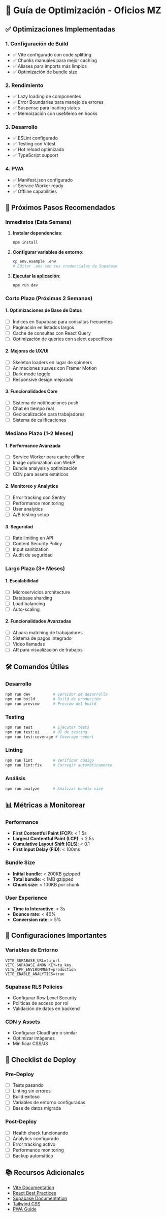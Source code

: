 # 🚀 Guía de Optimización - Oficios MZ

## ✅ Optimizaciones Implementadas

### 1. **Configuración de Build**
- ✅ Vite configurado con code splitting
- ✅ Chunks manuales para mejor caching
- ✅ Aliases para imports más limpios
- ✅ Optimización de bundle size

### 2. **Rendimiento**
- ✅ Lazy loading de componentes
- ✅ Error Boundaries para manejo de errores
- ✅ Suspense para loading states
- ✅ Memoización con useMemo en hooks

### 3. **Desarrollo**
- ✅ ESLint configurado
- ✅ Testing con Vitest
- ✅ Hot reload optimizado
- ✅ TypeScript support

### 4. **PWA**
- ✅ Manifest.json configurado
- ✅ Service Worker ready
- ✅ Offline capabilities

## 🎯 Próximos Pasos Recomendados

### Inmediatos (Esta Semana)
1. **Instalar dependencias**:
   ```bash
   npm install
   ```

2. **Configurar variables de entorno**:
   ```bash
   cp env.example .env
   # Editar .env con tus credenciales de Supabase
   ```

3. **Ejecutar la aplicación**:
   ```bash
   npm run dev
   ```

### Corto Plazo (Próximas 2 Semanas)

#### 1. **Optimizaciones de Base de Datos**
- [ ] Índices en Supabase para consultas frecuentes
- [ ] Paginación en listados largos
- [ ] Cache de consultas con React Query
- [ ] Optimización de queries con select específicos

#### 2. **Mejoras de UX/UI**
- [ ] Skeleton loaders en lugar de spinners
- [ ] Animaciones suaves con Framer Motion
- [ ] Dark mode toggle
- [ ] Responsive design mejorado

#### 3. **Funcionalidades Core**
- [ ] Sistema de notificaciones push
- [ ] Chat en tiempo real
- [ ] Geolocalización para trabajadores
- [ ] Sistema de calificaciones

### Mediano Plazo (1-2 Meses)

#### 1. **Performance Avanzada**
- [ ] Service Worker para cache offline
- [ ] Image optimization con WebP
- [ ] Bundle analysis y optimización
- [ ] CDN para assets estáticos

#### 2. **Monitoreo y Analytics**
- [ ] Error tracking con Sentry
- [ ] Performance monitoring
- [ ] User analytics
- [ ] A/B testing setup

#### 3. **Seguridad**
- [ ] Rate limiting en API
- [ ] Content Security Policy
- [ ] Input sanitization
- [ ] Audit de seguridad

### Largo Plazo (3+ Meses)

#### 1. **Escalabilidad**
- [ ] Microservicios architecture
- [ ] Database sharding
- [ ] Load balancing
- [ ] Auto-scaling

#### 2. **Funcionalidades Avanzadas**
- [ ] AI para matching de trabajadores
- [ ] Sistema de pagos integrado
- [ ] Video llamadas
- [ ] AR para visualización de trabajos

## 🛠️ Comandos Útiles

### Desarrollo
```bash
npm run dev          # Servidor de desarrollo
npm run build        # Build de producción
npm run preview      # Preview del build
```

### Testing
```bash
npm run test         # Ejecutar tests
npm run test:ui      # UI de testing
npm run test:coverage # Coverage report
```

### Linting
```bash
npm run lint         # Verificar código
npm run lint:fix     # Corregir automáticamente
```

### Análisis
```bash
npm run analyze      # Analizar bundle size
```

## 📊 Métricas a Monitorear

### Performance
- **First Contentful Paint (FCP)**: < 1.5s
- **Largest Contentful Paint (LCP)**: < 2.5s
- **Cumulative Layout Shift (CLS)**: < 0.1
- **First Input Delay (FID)**: < 100ms

### Bundle Size
- **Initial bundle**: < 200KB gzipped
- **Total bundle**: < 1MB gzipped
- **Chunk size**: < 100KB por chunk

### User Experience
- **Time to Interactive**: < 3s
- **Bounce rate**: < 40%
- **Conversion rate**: > 5%

## 🔧 Configuraciones Importantes

### Variables de Entorno
```env
VITE_SUPABASE_URL=tu_url
VITE_SUPABASE_ANON_KEY=tu_key
VITE_APP_ENVIRONMENT=production
VITE_ENABLE_ANALYTICS=true
```

### Supabase RLS Policies
- Configurar Row Level Security
- Políticas de acceso por rol
- Validación de datos en backend

### CDN y Assets
- Configurar Cloudflare o similar
- Optimizar imágenes
- Minificar CSS/JS

## 🚨 Checklist de Deploy

### Pre-Deploy
- [ ] Tests pasando
- [ ] Linting sin errores
- [ ] Build exitoso
- [ ] Variables de entorno configuradas
- [ ] Base de datos migrada

### Post-Deploy
- [ ] Health check funcionando
- [ ] Analytics configurado
- [ ] Error tracking activo
- [ ] Performance monitoring
- [ ] Backup automático

## 📚 Recursos Adicionales

- [Vite Documentation](https://vitejs.dev/)
- [React Best Practices](https://react.dev/learn)
- [Supabase Documentation](https://supabase.com/docs)
- [Tailwind CSS](https://tailwindcss.com/)
- [PWA Guide](https://web.dev/progressive-web-apps/)


